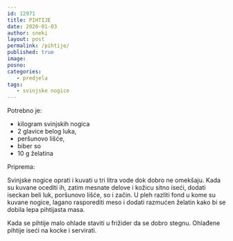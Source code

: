```yaml
---
id: 12971
title: PIHTIJE
date: 2020-01-03
author: sneki
layout: post
permalink: /pihtije/
published: true
image: 
posno: 
categories:
   - predjela
tags:
   - svinjske nogice
---
```

Potrebno je:

* kilogram svinjskih nogica
* 2 glavice belog luka,
* peršunovo lišće,
* biber so 
* 10 g želatina

Priprema:

Svinjske nogice oprati i kuvati u tri litra vode dok dobro ne omekšaju. Kada su kuvane ocediti ih, zatim
mesnate delove i kožicu sitno iseći, dodati iseckan beli luk, poršunovo lišće, so i začin. U pleh razliti fond u kome su kuvane nogice, lagano rasporediti meso i dodati razmućen želatin kako bi se dobila lepa pihtijasta masa. 

Kada se pihtije malo ohlade staviti u frižider da se dobro stegnu. Ohlađene pihtije iseći na kocke i servirati.


